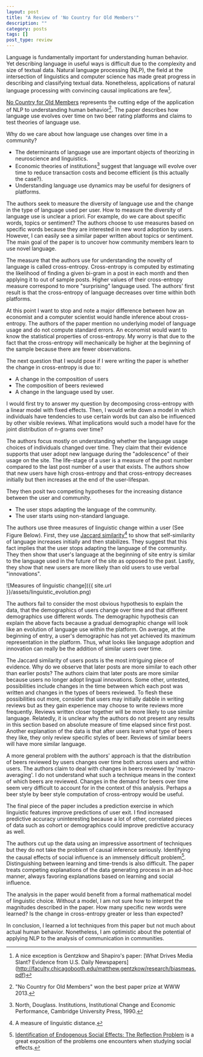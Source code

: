 ```yaml
---
layout: post
title: "A Review of 'No Country for Old Members'"
description: ""
category: posts
tags: []
post_type: review
---
```


Language is fundamentally important for understanding human behavior. Yet describing language in useful ways is difficult due to the complexity and size of textual data. Natural language processing (NLP), the field at the intersection of linguistics and computer science has made great progress in describing and classifying textual data. Nonetheless, applications of natural language processing with convincing causal implications are few[^1].

[No Country for Old Members](http://cs.stanford.edu/people/jure/pubs/language-www13.pdf) represents the cutting edge of the application of NLP to understanding human behavior[^2]. The paper describes how language use evolves over time on two beer rating platforms and claims to test theories of language use. 

Why do we care about how language use changes over time in a community? 

- The determinants of language use are important objects of theorizing in neuroscience and linguistics. 
- Economic theories of institutions[^3] suggest that language will evolve over time to reduce transaction costs and become efficient \(is this actually the case?\).
- Understanding language use dynamics may be useful for designers of platforms.

The authors seek to measure the diversity of language use and the change in the type of language used per user. How to measure the diversity of language use is unclear a priori. For example, do we care about specific words, topics or sentiment? The authors choose to use measures based on specific words because they are interested in new word adoption by users. However, I can easily see a similar paper written about topics or sentiment. The main goal of the paper is to uncover how community members learn to use novel language.

The measure that the authors use for understanding the novelty of language is called cross-entropy. Cross-entropy is computed by estimating the likelihood of finding a given bi-gram in a post in each month and then applying it to out of sample posts. Higher values of their cross-entropy measure correspond to more "surprising" language used. The authors' first result is that the cross-entropy of language decreases over time within both platforms. 

At this point I want to stop and note a major difference between how an economist and a computer scientist would handle inference about cross-entropy. The authors of the paper mention no underlying model of language usage and do not compute standard errors. An economist would want to know the statistical properties of cross-entropy. My worry is that due to the fact that the cross-entropy will mechanically be higher at the beginning of the sample because there are fewer observations.

The next question that I would pose if I were writing the paper is whether the change in cross-entropy is due to:
- A change in the composition of users
- The composition of beers reviewed
- A change in the language used by user. 

I would first try to answer my question by decomposing cross-entropy with a linear model with fixed effects. Then, I would write down a model in which individuals have tendencies to use certain words but can also be influenced by other visible reviews. What implications would such a model have for the joint distribution of n-grams over time?

The authors focus mostly on understanding whether the language usage choices of individuals changed over time. They claim that their evidence supports that user adopt new language during the "adolescence" of their usage on the site. The life-stage of a user is a measure of the post number compared to the last post number of a user that exists. The authors show that new users have high cross-entropy and that cross-entropy decreases initially but then increases at the end of the user-lifespan. 

They then posit two competing hypotheses for the increasing distance between the user and community. 
- The user stops adapting the language of the community.
- The user starts using non-standard language.

The authors use three measures of linguistic change within a user \(See Figure Below\). First, they use [Jaccard similarity](http://en.wikipedia.org/wiki/Jaccard_index)[^4] to show that self-similarity of language increases initially and then stabilizes. They suggest that this fact implies that the user stops adapting the language of the community. They then show that user's language at the beginning of site entry is similar to the language used in the future of the site as opposed to the past. Lastly, they show that new users are more likely than old users to use verbal "innovations". 

![Measures of linguistic change]({{ site.url }}/assets/linguistic_evolution.png)

The authors fail to consider the most obvious hypothesis to explain the data, that the demographics of users change over time and that different demographics use different words. The demographic hypothesis can explain the above facts because a gradual demographic change will look like an evolution of language use within the platform. On average, at the beginning of entry, a user's demographic has not yet achieved its maximum representation in the platform. Thus, what looks like language adoption and innovation can really be the addition of similar users over time.

The Jaccard similarity of users posts is the most intriguing piece of evidence. Why do we observe that later posts are more similar to each other than earlier posts? The authors claim that later posts are more similar because users no longer adopt lingual innovations. Some other, untested, possibilities include changes in the time between which each post was written and changes in the types of beers reviewed. To flesh these possibilities out more, consider that users may initially dabble in writing reviews but as they gain experience may choose to write reviews more frequently. Reviews written closer together will be more likely to use similar language. Relatedly, it is unclear why the authors do not present any results in this section based on absolute measure of time elapsed since first post. Another explanation of the data is that after users learn what type of beers they like, they only review specific styles of beer. Reviews of similar beers will have more similar language.

A more general problem with the authors' approach is that the distribution of beers reviewed by users changes over time both across users and within users. The authors claim to deal with changes in beers reviewed by 'macro-averaging'. I do not understand what such a technique means in the context of which beers are reviewed. Changes in the demand for beers over time seem very difficult to account for in the context of this analysis. Perhaps a beer style by beer style computation of cross-entropy would be useful.

The final piece of the paper includes a prediction exercise in which linguistic features improve predictions of user exit. I find increased predictive accuracy uninteresting because a lot of other, correlated pieces of data such as cohort or demographics could improve predictive accuracy as well. 

The authors cut up the data using an impressive assortment of techniques but they do not take the problem of causal inference seriously. Identifying the causal effects of social influence is an immensely difficult problem[^5]. Distinguishing between learning and time-trends is also difficult. The paper treats competing explanations of the data generating process in an ad-hoc manner, always favoring explanations based on learning and social influence. 

The analysis in the paper would benefit from a formal mathematical model of linguistic choice. Without a model, I am not sure how to interpret the magnitudes described in the paper. How many specific new words were learned? Is the change in cross-entropy greater or less than expected? 

In conclusion, I learned a lot techniques from this paper but not much about actual human behavior. Nonetheless, I am optimistic about the potential of applying NLP to the analysis of communication in communities.

[^1]: A nice exception is Gentzkow and Shapiro's paper: [What Drives Media Slant? Evidence from U.S. Daily Newspapers] (http://faculty.chicagobooth.edu/matthew.gentzkow/research/biasmeas.pdf)
[^2]: "No Country for Old Members" won the best paper prize at WWW 2013.
[^3]: North, Douglass. Institutions, Institutional Change and Economic Performance, Cambridge University Press, 1990. 
[^4]: A measure of linguistic distance.
[^5]: [Identification of Endogenous Social Effects: The Reflection Problem](http://fisher.osu.edu/~schroeder_9/AMIS900/Manski1993.pdf) is a great exposition of the problems one encounters when studying social effects. 